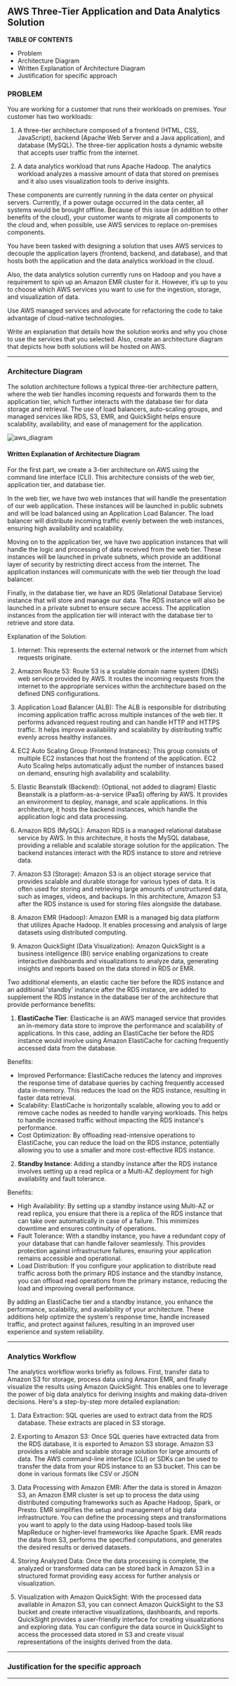 ## AWS Three-Tier Application and Data Analytics Solution

**TABLE OF CONTENTS**
- Problem 
- Architecture Diagram
- Written Explanation of Architecture Diagram
- Justification for specific approach

### PROBLEM

You are working for a customer that runs their workloads on premises. Your customer has two workloads:

1. A three-tier architecture composed of a frontend (HTML, CSS, JavaScript), backend (Apache Web Server and a Java application), and database (MySQL). The three-tier application hosts a dynamic website that accepts user traffic from the internet.

2. A data analytics workload that runs Apache Hadoop. The analytics workload analyzes a massive amount of data that stored on premises and it also uses visualization tools to derive insights.

These components are currently running in the data center on physical servers. Currently, if a power outage occurred in the data center, all systems would be brought offline. Because of this issue (in addition to other benefits of the cloud), your customer wants to migrate all components to the cloud and, when possible, use AWS services to replace on-premises components.

You have been tasked with designing a solution that uses AWS services to decouple the application layers (frontend, backend, and database), and that hosts both the application and the data analytics workload in the cloud. 

Also, the data analytics solution currently runs on Hadoop and you have a requirement to spin up an Amazon EMR cluster for it. However, it’s up to you to choose which AWS services you want to use for the ingestion, storage, and visualization of data.

Use AWS managed services and advocate for refactoring the code to take advantage of cloud-native technologies. 

Write an explanation that details how the solution works and why you chose to use the services that you selected. Also, create an architecture diagram that depicts how both solutions will be hosted on AWS. 

---
### Architecture Diagram

The solution architecture follows a typical three-tier architecture pattern, where the web tier handles incoming requests and forwards them to the application tier, which further interacts with the database tier for data storage and retrieval. The use of load balancers, auto-scaling groups, and managed services like RDS, S3, EMR, and QuickSight helps ensure scalability, availability, and ease of management for the application.

![aws_diagram](https://github.com/jonfernq/Learning/assets/68504324/0b1fc807-a8a8-4370-a773-dcd5e98b44fa)

#### Written Explanation of Architecture Diagram

For the first part, we create a 3-tier architecture on AWS using the command line interface (CLI). This architecture consists of the web tier, application tier, and database tier.

In the web tier, we have two web instances that will handle the presentation of our web application. These instances will be launched in public subnets and will be load balanced using an Application Load Balancer. The load balancer will distribute incoming traffic evenly between the web instances, ensuring high availability and scalability.

Moving on to the application tier, we have two application instances that will handle the logic and processing of data received from the web tier. These instances will be launched in private subnets, which provide an additional layer of security by restricting direct access from the internet. The application instances will communicate with the web tier through the load balancer.

Finally, in the database tier, we have an RDS (Relational Database Service) instance that will store and manage our data. The RDS instance will also be launched in a private subnet to ensure secure access. The application instances from the application tier will interact with the database tier to retrieve and store data.

Explanation of the Solution:

1. Internet: This represents the external network or the internet from which requests originate.
    
2. Amazon Route 53: Route 53 is a scalable domain name system (DNS) web service provided by AWS. It routes the incoming requests from the internet to the appropriate services within the architecture based on the defined DNS configurations.
    
3. Application Load Balancer (ALB): The ALB is responsible for distributing incoming application traffic across multiple instances of the web tier. It performs advanced request routing and can handle HTTP and HTTPS traffic. It helps improve availability and scalability by distributing traffic evenly across healthy instances.
    
4. EC2 Auto Scaling Group (Frontend Instances): This group consists of multiple EC2 instances that host the frontend of the application. EC2 Auto Scaling helps automatically adjust the number of instances based on demand, ensuring high availability and scalability.
    
5. Elastic Beanstalk (Backend): (Optional, not added to diagram) Elastic Beanstalk is a platform-as-a-service (PaaS) offering by AWS. It provides an environment to deploy, manage, and scale applications. In this architecture, it hosts the backend instances, which handle the application logic and data processing.
    
6. Amazon RDS (MySQL): Amazon RDS is a managed relational database service by AWS. In this architecture, it hosts the MySQL database, providing a reliable and scalable storage solution for the application. The backend instances interact with the RDS instance to store and retrieve data.
    
7. Amazon S3 (Storage): Amazon S3 is an object storage service that provides scalable and durable storage for various types of data. It is often used for storing and retrieving large amounts of unstructured data, such as images, videos, and backups. In this architecture, Amazon S3 after the RDS instance is used for storing files alongside the database.
    
8. Amazon EMR (Hadoop): Amazon EMR is a managed big data platform that utilizes Apache Hadoop. It enables processing and analysis of large datasets using distributed computing.
    
9. Amazon QuickSight (Data Visualization): Amazon QuickSight is a business intelligence (BI) service enabling organizations to create interactive dashboards and visualizations to analyze data, generating insights and reports based on the data stored in RDS or EMR.
    
Two additional elements, an elastic cache tier before the RDS instance and an additional 'standby' instance after the RDS instance, are added to supplement the RDS instance in the database tier of the architecture that provide performance benefits:

1. **ElastiCache Tier**: Elasticache is an AWS managed service that provides an in-memory data store to improve the performance and scalability of applications. In this case, adding an ElastiCache tier before the RDS instance would involve using Amazon ElastiCache for caching frequently accessed data from the database.

Benefits:

* Improved Performance: ElastiCache reduces the latency and improves the response time of database queries by caching frequently accessed data in-memory. This reduces the load on the RDS instance, resulting in faster data retrieval.
* Scalability: ElastiCache is horizontally scalable, allowing you to add or remove cache nodes as needed to handle varying workloads. This helps to handle increased traffic without impacting the RDS instance's performance.
* Cost Optimization: By offloading read-intensive operations to ElastiCache, you can reduce the load on the RDS instance, potentially allowing you to use a smaller and more cost-effective RDS instance.

2. **Standby Instance**: Adding a standby instance after the RDS instance involves setting up a read replica or a Multi-AZ deployment for high availability and fault tolerance.

Benefits:

* High Availability: By setting up a standby instance using Multi-AZ or read replica, you ensure that there is a replica of the RDS instance that can take over automatically in case of a failure. This minimizes downtime and ensures continuity of operations.
* Fault Tolerance: With a standby instance, you have a redundant copy of your database that can handle failover seamlessly. This provides protection against infrastructure failures, ensuring your application remains accessible and operational.
* Load Distribution: If you configure your application to distribute read traffic across both the primary RDS instance and the standby instance, you can offload read operations from the primary instance, reducing the load and improving overall performance.

By adding an ElastiCache tier and a standby instance, you enhance the performance, scalability, and availability of your architecture. These additions help optimize the system's response time, handle increased traffic, and protect against failures, resulting in an improved user experience and system reliability.

---

### Analytics Workflow

The analytics workflow works briefly as follows. First, transfer data to Amazon S3 for storage, process data using Amazon EMR, and finally visualize the results using Amazon QuickSight. This enables one to leverage the power of big data analytics for deriving insights and making data-driven decisions. Here's a step-by-step more detailed explanation:

1. Data Extraction: SQL queries are used to extract data from the RDS database. These extracts are placed in S3 storage.  

2. Exporting to Amazon S3: Once SQL queries have extracted data from the RDS database, it is exported to Amazon S3 storage. Amazon S3 provides a reliable and scalable storage solution for large amounts of data. The AWS command-line interface (CLI) or SDKs can be used to transfer the data from your RDS instance to an S3 bucket. This can be done in various formats like CSV or JSON 
    
3. Data Processing with Amazon EMR: After the data is stored in Amazon S3, an Amazon EMR cluster is set up to process the data using distributed computing frameworks such as Apache Hadoop, Spark, or Presto. EMR simplifies the setup and management of big data infrastructure. You can define the processing steps and transformations you want to apply to the data using Hadoop-based tools like MapReduce or higher-level frameworks like Apache Spark. EMR reads the data from S3, performs the specified computations, and generates the desired results or derived datasets.
    
4. Storing Analyzed Data: Once the data processing is complete, the analyzed or transformed data can be stored back in Amazon S3 in a structured format providing easy access for further analysis or visualization.

5. Visualization with Amazon QuickSight: With the processed data available in Amazon S3, you can connect Amazon QuickSight to the S3 bucket and create interactive visualizations, dashboards, and reports. QuickSight provides a user-friendly interface for creating visualizations and exploring data. You can configure the data source in QuickSight to access the processed data stored in S3 and create visual representations of the insights derived from the data. 

---
### Justification for the specific approach

---



